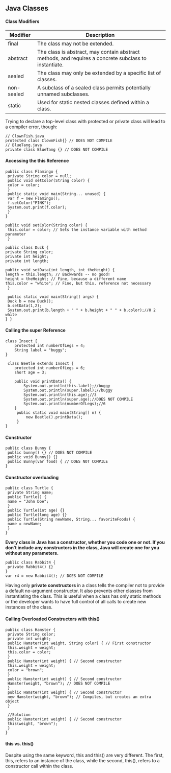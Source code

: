 ## Java Classes
#### Class Modifiers
Modifier | Description 
--- | ---
final | The class may not be extended. 
abstract | The class is abstract, may contain abstract methods, and requires a concrete subclass to instantiate.
sealed | The class may only be extended by a specific list of classes.
non-sealed | A subclass of a sealed class permits potentially unnamed subclasses.
static | Used for static nested classes defined within a class. 

Trying to declare a top-level class with protected or private class will lead to a compiler error, though:
```
// ClownFish.java
protected class ClownFish{} // DOES NOT COMPILE
// BlueTang.java
private class BlueTang {} // DOES NOT COMPILE
```
#### Accessing the this Reference
```
public class Flamingo {
 private String color = null;
 public void setColor(String color) {
 color = color;
 }
 public static void main(String... unused) {
 var f = new Flamingo();
 f.setColor("PINK");
 System.out.print(f.color);
 }
}
```
```
public void setColor(String color) {
 this.color = color; // Sets the instance variable with method parameter
 }
```
```
public class Duck {
private String color;
private int height;
private int length;

public void setData(int length, int theHeight) {
length = this.length; // Backwards -- no good!
height = theHeight; // Fine, because a different name
this.color = "white"; // Fine, but this. reference not necessary
 }

 public static void main(String[] args) {
 Duck b = new Duck();
 b.setData(1,2);
 System.out.print(b.length + " " + b.height + " " + b.color);//0 2 white
} }
```
#### Calling the super Reference

```
class Insect {
    protected int numberOfLegs = 4;
    String label = "buggy";
}

 class Beetle extends Insect {
    protected int numberOfLegs = 6;
    short age = 3;

    public void printData() {
        System.out.println(this.label);//buggy
        System.out.println(super.label);//buggy
        System.out.println(this.age);//3
        System.out.println(super.age);//DOES NOT COMPILE
        System.out.println(numberOfLegs);//6
    }
     public static void main(String[] n) {
         new Beetle().printData();
     }
}
```

#### Constructor
```
public class Bunny {
 public bunny() {} // DOES NOT COMPILE
 public void Bunny() {}
 public Bunny(var food) { // DOES NOT COMPILE
}
```
#### Constructor overloading
```
public class Turtle {
 private String name;
 public Turtle() {
 name = "John Doe";
 }
 public Turtle(int age) {}
 public Turtle(long age) {}
 public Turtle(String newName, String... favoriteFoods) {
 name = newName;
 }
}
```
**Every class in Java has a constructor, whether you code one or not. If you don’t include 
any constructors in the class, Java will create one for you without any parameters.**
```
public class Rabbit4 {
 private Rabbit4() {}
}
var r4 = new Rabbit4(); // DOES NOT COMPILE
```
Having only **private constructors** in a class tells the compiler not to 
provide a default no-argument constructor. It also prevents other classes 
from instantiating the class. This is useful when a class has only static
methods or the developer wants to have full control of all calls to create 
new instances of the class.

#### Calling Overloaded Constructors with this()
```
public class Hamster {
 private String color;
 private int weight;
 public Hamster(int weight, String color) { // First constructor
 this.weight = weight;
 this.color = color;
 }
 public Hamster(int weight) { // Second constructor
 this.weight = weight;
 color = "brown";
 }
 public Hamster(int weight) { // Second constructor
 Hamster(weight, "brown"); // DOES NOT COMPILE
 }
 public Hamster(int weight) { // Second constructor
 new Hamster(weight, "brown"); // Compiles, but creates an extra object
 }
 
 //Solution
 public Hamster(int weight) { // Second constructor
 this(weight, "brown");
 }
}
```
#### this vs. this()
Despite using the same keyword, this and this() are very different. The first, this, 
refers to an instance of the class, while the second, this(), refers to a constructor call 
within the class.
